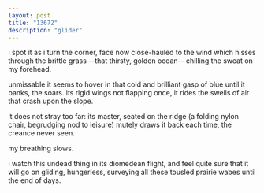 ```yaml
---
layout: post
title: "13672"
description: "glider"
---
```


i spot it as i turn the corner,
face now close-hauled to the wind
which hisses through the brittle grass
--that thirsty, golden ocean--
chilling the sweat on my forehead.

unmissable it seems to hover
in that cold and brilliant gasp of blue
until it banks, the soars.
its rigid wings not flapping once,
it rides the swells of air that crash upon the slope.

it does not stray too far:
its master, seated on the ridge
(a folding nylon chair, begrudging nod to leisure)
mutely draws it back each time,
the creance never seen.

my breathing slows.

i watch this undead thing in its diomedean flight,
and feel quite sure that it will go on gliding, hungerless,
surveying all these tousled prairie wabes
until the end of days.
